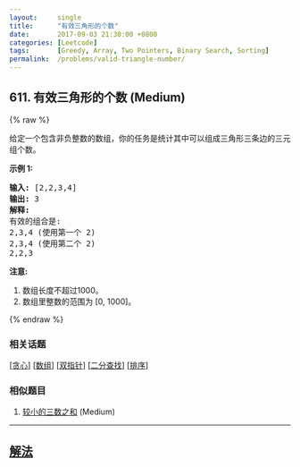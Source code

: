```yaml
---
layout:     single
title:      "有效三角形的个数"
date:       2017-09-03 21:30:00 +0800
categories: [Leetcode]
tags:       [Greedy, Array, Two Pointers, Binary Search, Sorting]
permalink:  /problems/valid-triangle-number/
---
```


## 611. 有效三角形的个数 (Medium)

{% raw %}

<p>给定一个包含非负整数的数组，你的任务是统计其中可以组成三角形三条边的三元组个数。</p>

<p><strong>示例 1:</strong></p>

<pre>
<strong>输入:</strong> [2,2,3,4]
<strong>输出:</strong> 3
<strong>解释:</strong>
有效的组合是: 
2,3,4 (使用第一个 2)
2,3,4 (使用第二个 2)
2,2,3
</pre>

<p><strong>注意:</strong></p>

<ol>
	<li>数组长度不超过1000。</li>
	<li>数组里整数的范围为 [0, 1000]。</li>
</ol>

{% endraw %}

### 相关话题
  [[贪心](https://github.com/awesee/leetcode/tree/main/tag/greedy/README.md)]
  [[数组](https://github.com/awesee/leetcode/tree/main/tag/array/README.md)]
  [[双指针](https://github.com/awesee/leetcode/tree/main/tag/two-pointers/README.md)]
  [[二分查找](https://github.com/awesee/leetcode/tree/main/tag/binary-search/README.md)]
  [[排序](https://github.com/awesee/leetcode/tree/main/tag/sorting/README.md)]

### 相似题目
  1. [较小的三数之和](/problems/3sum-smaller) (Medium)

---

## [解法](https://github.com/awesee/leetcode/tree/main/problems/valid-triangle-number)
